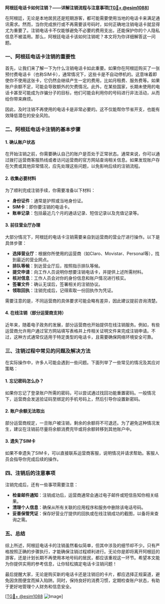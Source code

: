 **阿根廷电话卡如何注销？——详解注销流程与注意事项[[TG💪+ @esim1088](https://t.me/s/esim1088)]**

在阿根廷，无论是本地居民还是短期游客，都可能需要使用当地的电话卡来满足通讯需求。然而，当你完成旅行或不再需要该号码时，如何正确地注销电话卡就显得尤为重要了。注销电话卡不仅能够避免不必要的费用支出，还能保护你的个人隐私信息不被滥用。那么，阿根廷电话卡该如何注销呢？本文将为你详细解答这一问题。

### **一、阿根廷电话卡注销的重要性**

首先，让我们来了解一下为什么注销电话卡如此重要。如果你在阿根廷购买了一张预付费电话卡（也称SIM卡），通常情况下，这些卡是不自动停机的。这意味着即使你不使用这张卡，它仍然会继续产生一定的费用，比如月租费、服务费等。如果账户余额不足，可能会导致额外的欠费情况。此外，在某些国家，长期未使用的电话卡甚至可能成为诈骗分子的目标，他们可能会利用你的号码进行非法活动，从而给你带来麻烦。

因此，及时注销不再使用的电话卡是非常必要的。这不仅能帮你节省开支，也能有效降低潜在的安全风险。

### **二、阿根廷电话卡注销的基本步骤**

#### **1. 确认账户状态**
在开始注销之前，你需要确认自己的账户是否处于正常状态。通常来说，你可以通过拨打运营商客服热线或者访问运营商的官方网站查询相关信息。如果发现账户存在欠费或其他异常情况，应先处理这些问题，以免影响后续的注销流程。

#### **2. 收集必要材料**
为了顺利完成注销手续，你需要准备以下材料：
- **身份证件**：通常是护照或当地身份证。
- **SIM卡**：即你要注销的电话卡。
- **账单记录**：包括最近几个月的通话记录、短信记录以及充值记录等。

#### **3. 前往营业厅办理**
大部分情况下，阿根廷的电话卡注销需要亲自到运营商的营业厅进行操作。以下是具体步骤：

- **选择营业厅**：根据你所使用的运营商（如Claro、Movistar、Personal等），找到最近的营业网点。
- **排队等候**：到达营业厅后，按照指示排队等候。
- **提交申请**：向工作人员说明你想要注销电话卡，并提供上述所需材料。
- **核对信息**：工作人员会对你的身份信息和账户情况进行核实。
- **签署文件**：确认无误后，签署相关的注销协议。
- **领取回执**：注销完成后，记得索取一份回执作为凭证。

需要注意的是，不同运营商的具体要求可能会略有差异，因此建议提前咨询清楚。

#### **4. 在线注销（部分运营商支持）**
近年来，随着电子政务的发展，部分运营商也开始提供在线注销服务。例如，有些运营商允许用户通过官方网站填写表格并上传相关证明文件来完成注销申请。不过，这种方式通常仅适用于特定类型的电话卡，且需要确保网络环境安全可靠。

### **三、注销过程中常见的问题及解决方法**

在实际操作中，许多人可能会遇到一些问题。下面列举了一些常见的情况及其应对策略：

#### **1. 忘记密码怎么办？**
如果你忘记了登录账户所需的密码，可以尝试通过找回功能重置密码。一般情况下，运营商会发送验证码至绑定的手机号码上，然后引导你设置新密码。

#### **2. 账户余额无法取出**
部分运营商规定，一旦账户被注销，剩余的余额将不可退还。为了避免这种情况发生，建议在注销前尽量将余额消费完毕或将余额转移到其他账户中。

#### **3. 遗失了SIM卡**
如果不幸遗失了SIM卡，可以直接联系运营商客服，说明情况并请求帮助。客服人员会指导你完成后续的操作。

### **四、注销后的注意事项**

注销完成后，还有一些事项需要注意：

- **检查邮件通知**：注销成功后，运营商通常会通过电子邮件或短信告知你相关结果。
- **清理个人信息**：确保从所有关联的应用程序和服务中删除该电话号码。
- **妥善保管凭证**：保存好营业厅提供的回执或在线注销成功的截图，以备将来查询之需。

### **五、总结**

综上所述，阿根廷电话卡的注销虽然看似简单，但其中涉及的细节却不少。只有严格按照正确的步骤执行，才能确保注销过程顺利进行。无论你是即将离开阿根廷的游客，还是计划长期不再使用本地号码的居民，都应该重视这一环节。希望本文能为你提供实用的参考信息，让你轻松搞定电话卡注销问题！

最后提醒大家，无论是购买新的电话卡还是注销旧的卡片，都应选择正规渠道，避免因贪图便宜而掉入陷阱。同时，保持良好的消费习惯，定期检查账户状态，有助于更好地管理个人财务和信息安全。

[[TG💪+ @esim1088](https://t.me/s/esim1088) ![Image](https://i.postimg.cc/4NQfJmqS/Snipaste-2025-05-13-00-14-12.png)]